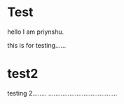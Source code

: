 # Test
hello I am priynshu.

this is for testing......

# test2
testing 2........
.......................................